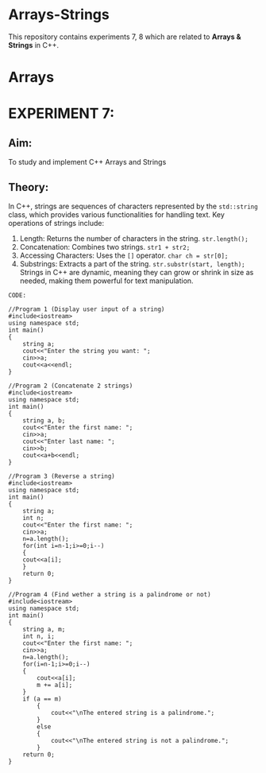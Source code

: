 # Arrays-Strings
This repository contains experiments 7, 8 which are related to __Arrays & Strings__ in C++.

# Arrays
# EXPERIMENT 7:
## Aim: 
To study and implement C++ Arrays and Strings
## Theory:
In C++, strings are sequences of characters represented by the `std::string` class, which provides various functionalities for handling text.
Key operations of strings include:

1. Length: Returns the number of characters in the string.
   `str.length();`
2. Concatenation: Combines two strings.
   `str1 + str2;`
3. Accessing Characters: Uses the `[]` operator.
   `char ch = str[0];`
4. Substrings: Extracts a part of the string.
   `str.substr(start, length);`
Strings in C++ are dynamic, meaning they can grow or shrink in size as needed, making them powerful for text manipulation.

~~~
CODE:

//Program 1 (Display user input of a string)
#include<iostream>
using namespace std;
int main()
{
    string a;
    cout<<"Enter the string you want: ";
    cin>>a;
    cout<<a<<endl;
}

//Program 2 (Concatenate 2 strings)
#include<iostream>
using namespace std;
int main()
{
    string a, b;
    cout<<"Enter the first name: ";
    cin>>a;
    cout<<"Enter last name: ";
    cin>>b;
    cout<<a+b<<endl;
}

//Program 3 (Reverse a string)
#include<iostream>
using namespace std;
int main()
{
    string a;
    int n;
    cout<<"Enter the first name: ";
    cin>>a;
    n=a.length();
    for(int i=n-1;i>=0;i--)
    {
    cout<<a[i];
    }
    return 0;
}

//Program 4 (Find wether a string is a palindrome or not)
#include<iostream>
using namespace std;
int main()
{
    string a, m;
    int n, i;
    cout<<"Enter the first name: ";
    cin>>a;
    n=a.length();
    for(i=n-1;i>=0;i--)
    {
        cout<<a[i];
        m += a[i]; 
    }
    if (a == m)
        {
            cout<<"\nThe entered string is a palindrome.";
        }
        else
        {
            cout<<"\nThe entered string is not a palindrome.";
        }
    return 0;
}
~~~
